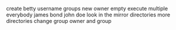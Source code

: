 create betty
username
groups
new owner
empty
execute
multiple
everybody
james bond
john doe
look in the mirror
directories
more directories
change group
owner and group
